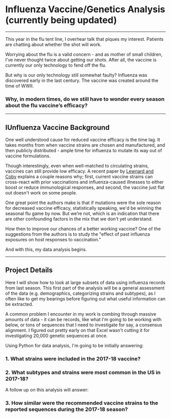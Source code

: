 # Influenza Vaccine/Genetics Analysis (currently being updated)

---

This year in the flu tent line, I overhear talk that piques my interest. Patients are chatting about whether the shot will work. 

Worrying about the flu is a valid concern - and as mother of small children, I've never thought twice about getting our shots. After all, the vaccine is currently our only technology to fend off the flu.

But why is our only technology still somewhat faulty? Influenza was discovered early in the last century. The vaccine was created around the time of WWII.

### **Why, in modern times, do we still have to wonder every season about the flu vaccine’s efficacy?**

---

## IUnfluenza Vaccine Background

One well understood cause for reduced vaccine efficacy is the time lag. It takes months from when vaccine strains are chosen and manufactured, and then publicly distributed - ample time for influenza to mutate its way out of vaccine formulations. 

Though interestingly, even when well-matched to circulating strains, vaccines can still provide low efficacy. A recent paper by [Lewnard and Coby](https://www.ncbi.nlm.nih.gov/pmc/articles/PMC6027411/) explains a couple reasons why; first, current vaccine strains can cross-react with prior vaccinations and influenza-caused illnesses to either boost or reduce immunological responses, and second, the vaccine just flat out doesn't work on some people. 

One great point the authors make is that if mutations were the sole reason for decreased vaccine efficacy, statistically speaking, we'd be winning the seasonal flu game by now. But we’re not, which is an indication that there are other confounding factors in the mix that we don't yet understand. 

How then to improve our chances of a better working vaccine? One of the suggestions from the authors is to study the "effect of past influenza exposures on host responses to vaccination."

And with this, my data analysis begins.

---

## Project Details

Here I will show how to look at large subsets of data using influenza records from last season. This first part of the analysis will be a general assessment of the data (e.g. demographics, categorizing strains and subtypes), as I often like to get my bearings before figuring out what useful information can be extracted.

A common problem I encounter in my work is combing through massive amounts of data - it can be records, like what I'm going to be working with below, or tons of sequences that I need to investigate for say, a consensus alignment. I figured out pretty early on that Excel wasn't cutting it for investigating 20,000 genetic sequences at once. 

Using Python for data analysis, I'm going to be initially answering:

   ### 1. What strains were included in the 2017-18 vaccine?
   ### 2. What subtypes and strains were most common in the US in 2017-18?
   
A follow up on this analysis will answer: 

   ### 3. How similar were the recommended vaccine strains to the reported sequences during the 2017-18 season?
   
